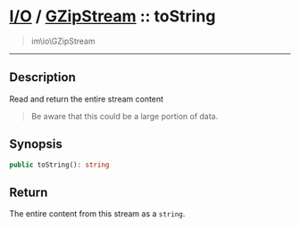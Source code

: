 # [I/O](io.md) / [GZipStream](io-GZipStream.md) :: toString
 > im\io\GZipStream
____

## Description
Read and return the entire stream content

 > Be aware that this could be a large portion of data.  

## Synopsis
```php
public toString(): string
```

## Return
The entire content from this stream as a `string`.
